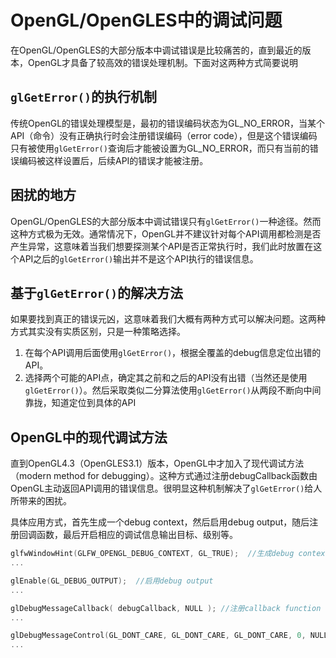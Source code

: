 # OpenGL/OpenGLES中的调试问题
在OpenGL/OpenGLES的大部分版本中调试错误是比较痛苦的，直到最近的版本，OpenGL才具备了较高效的错误处理机制。下面对这两种方式简要说明

## `glGetError()`的执行机制
传统OpenGL的错误处理模型是，最初的错误编码状态为GL_NO_ERROR，当某个API（命令）没有正确执行时会注册错误编码（error code），但是这个错误编码只有被使用`glGetError()`查询后才能被设置为GL_NO_ERROR，而只有当前的错误编码被这样设置后，后续API的错误才能被注册。

## 困扰的地方
OpenGL/OpenGLES的大部分版本中调试错误只有`glGetError()`一种途径。然而这种方式极为无效。通常情况下，OpenGL并不建议针对每个API调用都检测是否产生异常，这意味着当我们想要探测某个API是否正常执行时，我们此时放置在这个API之后的`glGetError()`输出并不是这个API执行的错误信息。

## 基于`glGetError()`的解决方法
如果要找到真正的错误元凶，这意味着我们大概有两种方式可以解决问题。这两种方式其实没有实质区别，只是一种策略选择。

1. 在每个API调用后面使用`glGetError()`，根据全覆盖的debug信息定位出错的API。
2. 选择两个可能的API点，确定其之前和之后的API没有出错（当然还是使用`glGetError()`）。然后采取类似二分算法使用`glGetError()`从两段不断向中间靠拢，知道定位到具体的API

## OpenGL中的现代调试方法
直到OpenGL4.3（OpenGLES3.1）版本，OpenGL中才加入了现代调试方法（modern method for debugging）。这种方式通过注册debugCallback函数由OpenGL主动返回API调用的错误信息。很明显这种机制解决了`glGetError()`给人所带来的困扰。

具体应用方式，首先生成一个debug context，然后启用debug output，随后注册回调函数，最后开启相应的调试信息输出目标、级别等。

```c
glfwWindowHint(GLFW_OPENGL_DEBUG_CONTEXT, GL_TRUE);  //生成debug context
...

glEnable(GL_DEBUG_OUTPUT);  //启用debug output
...

glDebugMessageCallback( debugCallback, NULL ); //注册callback function
...

glDebugMessageControl(GL_DONT_CARE, GL_DONT_CARE, GL_DONT_CARE, 0, NULL, GL_TRUE);    //Enable all messages, all sources, all levels, and all IDs:
...

```

